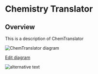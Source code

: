 # Chemistry Translator

## Overview

This is a description of ChemTranslator

![ChemTranslator diagram](http://www.plantuml.com/plantuml/svg/SoWkIImgAStDuIf8JCvEJ4zLK7BEICtDB2ufgbG8AKhCAyv9BCalAbPIgEPI089eaAnBKMAvWhDBX3uG-_h4GYL25DmoSrAB5JHy_NtqWoByz8DTtFI3NDmqeGfyCvEByelpqqeK_DFICfDJ5JJ2yujIz0C2GlHTAv9JSu3gQhcum1OWsnoheAjhXzLU76hnEGMN7g9SnuLmH71gKHbGKQo2ZQwk0gQHN0wfUId0G0K0)

[Edit diagram](http://www.plantuml.com/plantuml/uml/SoWkIImgAStDuIf8JCvEJ4zLK7BEICtDB2ufgbG8AKhCAyv9BCalAbPIgEPI089eaAnBKMAvWhDBX3uG-_h4GYL25DmoSrAB5JHy_NtqWoByz8DTtFI3NDmqeGfyCvEByelpqqeK_DFICfDJ5JJ2yujIz0C2GlHTAv9JSu3gQhcum1OWsnoheAjhXzLU76hnEGMN7g9SnuLmH71gKHbGKQo2ZQwk0gQHN0wfUId0G0K0)

![alternative text](http://www.plantuml.com/plantuml/proxy?src=https://raw.github.com/plantuml/plantuml-server/master/src/main/webapp/resource/test2diagrams.txt)
